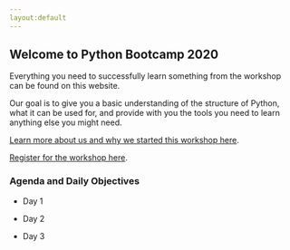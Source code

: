 ```yaml
---
layout:default
---
```


## Welcome to Python Bootcamp 2020

Everything you need to successfully learn something from the workshop can be found on this website. 

Our goal is to give you a basic understanding of the structure of Python, what it can be used for, and provide with you the tools you need to learn anything else you might need. 

[Learn more about us and why we started this workshop here](./About.md).

[Register for the workshop here](https://forms.gle/HtNYjE33KV2yXwCJ7).

### Agenda and Daily Objectives

- Day 1

- Day 2

- Day 3


